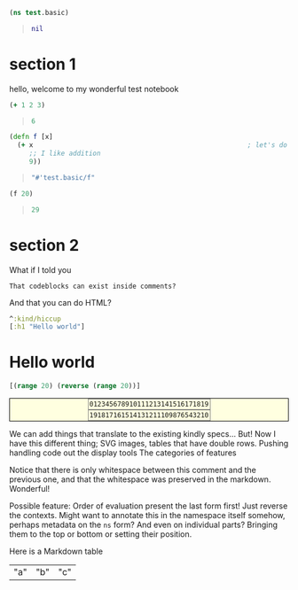 <style>
.sourceCode:has(.printedClojure) {
  background-color: transparent;
  border-style: none;
}

.kind_map {
  background:            lightgreen;
  display:               grid;
  grid-template-columns: repeat(2, auto);
  justify-content:       center;
  text-align:            right;
  border: solid 1px black;
  border-radius: 10px;
}

.kind_vector {
  background:            lightblue;
  display:               grid;
  grid-template-columns: repeat(1, auto);
  align-items:           center;
  justify-content:       center;
  text-align:            center;
  border:                solid 2px black;
  padding:               10px;
}

.kind_set {
  background:            lightyellow;
  display:               grid;
  grid-template-columns: repeat(auto-fit, minmax(auto, max-content));
  align-items:           center;
  justify-content:       center;
  text-align:            center;
  border:                solid 1px black;
}
</style>

<script src="https://cdn.jsdelivr.net/npm/vega@5" type="text/javascript"></script><script src="https://cdn.jsdelivr.net/npm/vega-lite@5" type="text/javascript"></script><script src="https://cdn.jsdelivr.net/npm/vega-embed@6" type="text/javascript"></script><script src="https://unpkg.com/react@18/umd/react.production.min.js" type="text/javascript"></script><script src="https://unpkg.com/react-dom@18/umd/react-dom.production.min.js" type="text/javascript"></script><script src="https://scicloj.github.io/scittle/js/scittle.js" type="text/javascript"></script><script src="https://scicloj.github.io/scittle/js/scittle.reagent.js" type="text/javascript"></script><script src="/js/portal-main.js" type="text/javascript"></script>
<script type="application/x-scittle">(ns main
                      (:require [reagent.core :as r]
                                [reagent.dom :as dom]))</script>

```clojure
(ns test.basic)
```

> ```clojure
> nil
> ```

# section 1

 hello, welcome to my wonderful test notebook

```clojure
(+ 1 2 3)
```

> ```clojure
> 6
> ```

```clojure
(defn f [x]
  (+ x                                                      ; let's do some addition
     ;; I like addition
     9))
```

> ```clojure
> "#'test.basic/f"
> ```

```clojure
(f 20)
```

> ```clojure
> 29
> ```

# section 2

What if I told you

    That codeblocks can exist inside comments?

And that you can do HTML?

```clojure
^:kind/hiccup
[:h1 "Hello world"]
```

<h1>Hello world</h1>

```clojure
[(range 20) (reverse (range 20))]
```

<div class="kind_set"><div style="border:1px solid grey;padding:2px;"><div><code>0</code><code>1</code><code>2</code><code>3</code><code>4</code><code>5</code><code>6</code><code>7</code><code>8</code><code>9</code><code>10</code><code>11</code><code>12</code><code>13</code><code>14</code><code>15</code><code>16</code><code>17</code><code>18</code><code>19</code></div></div><div style="border:1px solid grey;padding:2px;"><div><code>19</code><code>18</code><code>17</code><code>16</code><code>15</code><code>14</code><code>13</code><code>12</code><code>11</code><code>10</code><code>9</code><code>8</code><code>7</code><code>6</code><code>5</code><code>4</code><code>3</code><code>2</code><code>1</code><code>0</code></div></div></div>

We can add things that translate to the existing kindly specs...
But! Now I have this different thing; SVG images, tables that have double rows.
Pushing handling code out the display tools
The categories of features

Notice that there is only whitespace between this comment and the previous one,
and that the whitespace was preserved in the markdown. Wonderful!

Possible feature: Order of evaluation
present the last form first!
Just reverse the contexts.
Might want to annotate this in the namespace itself somehow,
perhaps metadata on the `ns` form?
And even on individual parts? Bringing them to the top or bottom or setting their position.

Here is a Markdown table

|  |  |  |
|--|--|--|
| "a" | "b" | "c" |
